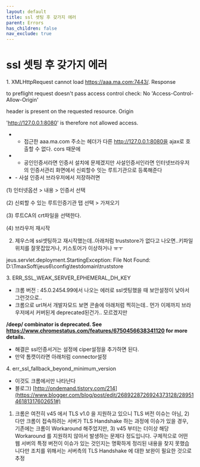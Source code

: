```yaml
---
layout: default
title: ssl 셋팅 후 갖가지 에러
parent: Errors
has_children: false
nav_exclude: true
---
```


# ssl 셋팅 후 갖가지 에러

1. XMLHttpRequest cannot load https://aaa.ma.com:7443/. Response

to preflight request doesn't pass access control check: No 'Access-Control-Allow-Origin'

header is present on the requested resource. Origin

'http://127.0.0.1:8080' is therefore not allowed access.

- - 접근한 aaa.ma.com 주소는 헤더가 다른 http://127.0.0.1:8080을 ajax로 호출할 수 없다. cors 때문에
- - 공인인증서라면 인증서 설치에 문제겠지만 사설인증서인라면 인터넷브라우저의 인증서관리 화면에서 신뢰할수 잇는 루트기관으로 등록해준다
- - 사설 인증서 브라우저에서 저장하려면

(1) 인터넷옵션 > 내용 > 인증서 선택

(2) 신뢰할 수 있는 루트인증기관 탭 선택 > 가져오기

(3) 루트CA의 crt파일을 선택한다.

(4) 브라우저 재시작

2. 제우스에 ssl셋팅하고 재시작했는데..아래처럼 truststore가 없다고 나오면..키파일 위치를 잘못잡았거나, 키스토어가 이상하거나 ㅠㅜ

jeus.servlet.deployment.StartingException: File Not Found: D:\TmaxSoft\jeus6\config\testdomain\truststore

3. ERR_SSL_WEAK_SERVER_EPHEMERAL_DH_KEY

- 크롬 버전 : 45.0.2454.99에서 나오는 에러로 ssl셋팅했을 때 보안설정이 낮아서 그런것으로..
- 크롬으로 url쳐서 개발자모드 보면 콘솔에 아래처럼 찍히는데.. 먼가 이제까지 브라우저에서 커버된게 deprecated된건가.. 모르겠지만

**/deep/ combinator is deprecated. See https://www.chromestatus.com/features/6750456638341120 for more details.**

- 해결은 ssl인증서거는 설정에 ciper설정을 추가하면 된다.
- 만약 톰캣이라면 아래처럼 connector설정

<Connector ciphers="TLS_ECDHE_RSA_WITH_AES_128_GCM_SHA256,TLS_ECDHE_ECDSA_WITH_AES_128_GCM_SHA256,TLS_ECDHE_RSA_WITH_AES_256_GCM_SHA384,TLS_ECDHE_ECDSA_WITH_AES_256_GCM_SHA384,TLS_DHE_RSA_WITH_AES_128_GCM_SHA256,TLS_DHE_DSS_WITH_AES_128_GCM_SHA256,TLS_ECDHE_RSA_WITH_AES_128_SHA256,TLS_ECDHE_ECDSA_WITH_AES_128_SHA256,TLS_ECDHE_RSA_WITH_AES_128_SHA,TLS_ECDHE_ECDSA_WITH_AES_128_SHA,TLS_ECDHE_RSA_WITH_AES_256_SHA384,TLS_ECDHE_ECDSA_WITH_AES_256_SHA384,TLS_ECDHE_RSA_WITH_AES_256_SHA,TLS_ECDHE_ECDSA_WITH_AES_256_SHA,TLS_DHE_RSA_WITH_AES_128_SHA256,TLS_DHE_RSA_WITH_AES_128_SHA,TLS_DHE_DSS_WITH_AES_128_SHA256,TLS_DHE_RSA_WITH_AES_256_SHA256,TLS_DHE_DSS_WITH_AES_256_SHA,TLS_DHE_RSA_WITH_AES_256_SHA" />

4. err_ssl_fallback_beyond_minimum_version

- 이것도 크롬에서만 나타난다
- 블로그) [http://ondemand.tistory.com/214](https://www.blogger.com/blog/post/edit/2689228726924373128/2895146181317602651#)

1) 크롬은 여전히 v45 에서 TLS v1.0 을 지원하고 있으니 TLS 버전 이슈는 아님, 2) 다만 크롬이 접속하려는 서버가 TLS Handshake 하는 과정에 이슈가 있을 경우, 기존에는 크롬이 Workaround 해주었지만, 3) v45 부터는 더이상 해당 Workaround 를 지원하지 않아서 발생하는 문제다 정도입니다. 구체적으로 어떤 웹 서버의 특정 버전이 이슈가 있는 것인지는 명확하게 정리된 내용을 찾지 못했습니다만 조치를 위해서는 서버측의 TLS Handshake 에 대한 보완이 필요한 것으로 추정